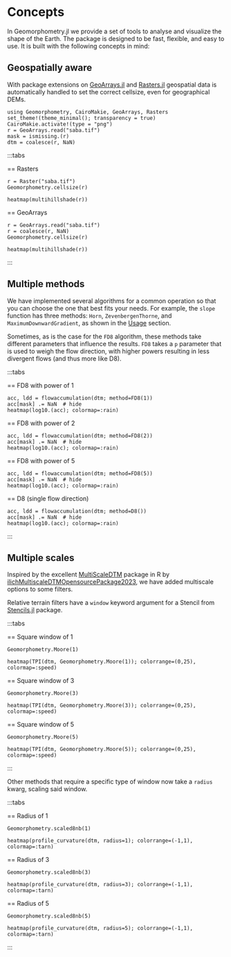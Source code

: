 # Concepts

In Geomorphometry.jl we provide a set of tools to analyse and visualize the shape of the Earth.
The package is designed to be fast, flexible, and easy to use. It is built with the following concepts in mind:

## Geospatially aware
With package extensions on [GeoArrays.jl](https://github.com/evetion/GeoArrays.jl) and [Rasters.jl](https://github.com/rafaqz/Rasters.jl) geospatial data is automatically handled to set the correct cellsize, even for geographical DEMs.

```@setup plots
using Geomorphometry, CairoMakie, GeoArrays, Rasters
set_theme!(theme_minimal(); transparency = true)
CairoMakie.activate!(type = "png")
r = GeoArrays.read("saba.tif")
mask = ismissing.(r)
dtm = coalesce(r, NaN)
```

:::tabs

== Rasters
```@example plots
r = Raster("saba.tif")
Geomorphometry.cellsize(r)
```
```@example plots
heatmap(multihillshade(r))
```

== GeoArrays
```@example plots
r = GeoArrays.read("saba.tif")
r = coalesce(r, NaN)
Geomorphometry.cellsize(r)
```
```@example plots
heatmap(multihillshade(r))
```

:::

## Multiple methods
We have implemented several algorithms for a common operation so that you can choose the one that best fits your needs. For example, the `slope` function has three methods: `Horn`, `ZevenbergenThorne`, and `MaximumDownwardGradient`, as shown in the [Usage](usage.md) section.

Sometimes, as is the case for the `FD8` algorithm, these methods take different parameters that influence the results. `FD8` takes a `p` parameter that is used to weigh the flow direction, with higher powers resulting in less divergent flows (and thus more like D8).

:::tabs

== FD8 with power of 1
```@example plots
acc, ldd = flowaccumulation(dtm; method=FD8(1))
acc[mask] .= NaN  # hide
heatmap(log10.(acc); colormap=:rain)
```
== FD8 with power of 2
```@example plots
acc, ldd = flowaccumulation(dtm; method=FD8(2))
acc[mask] .= NaN  # hide
heatmap(log10.(acc); colormap=:rain)
```
== FD8 with power of 5
```@example plots
acc, ldd = flowaccumulation(dtm; method=FD8(5))
acc[mask] .= NaN  # hide
heatmap(log10.(acc); colormap=:rain)
```
== D8 (single flow direction)
```@example plots
acc, ldd = flowaccumulation(dtm; method=D8())
acc[mask] .= NaN  # hide
heatmap(log10.(acc); colormap=:rain)
```

:::


## Multiple scales
Inspired by the excellent [MultiScaleDTM](https://github.com/ailich/MultiscaleDTM) package in R by [ilichMultiscaleDTMOpensourcePackage2023](@citet), we have added multiscale options to some filters.

Relative terrain filters have a `window` keyword argument for a Stencil from [Stencils.jl](https://github.com/rafaqz/Stencils.jl) package.

:::tabs

== Square window of 1
```@example plots
Geomorphometry.Moore(1)
```
```@example plots
heatmap(TPI(dtm, Geomorphometry.Moore(1)); colorrange=(0,25), colormap=:speed)
```

== Square window of 3
```@example plots
Geomorphometry.Moore(3)
```
```@example plots
heatmap(TPI(dtm, Geomorphometry.Moore(3)); colorrange=(0,25), colormap=:speed)
```

== Square window of 5
```@example plots
Geomorphometry.Moore(5)
```
```@example plots
heatmap(TPI(dtm, Geomorphometry.Moore(5)); colorrange=(0,25), colormap=:speed)
```

:::


Other methods that require a specific type of window now take a `radius` kwarg, scaling said window.

:::tabs

== Radius of 1
```@example plots
Geomorphometry.scaled8nb(1)
```
```@example plots
heatmap(profile_curvature(dtm, radius=1); colorrange=(-1,1), colormap=:tarn)
```
== Radius of 3
```@example plots
Geomorphometry.scaled8nb(3)
```
```@example plots
heatmap(profile_curvature(dtm, radius=3); colorrange=(-1,1), colormap=:tarn)
```
== Radius of 5
```@example plots
Geomorphometry.scaled8nb(5)
```
```@example plots
heatmap(profile_curvature(dtm, radius=5); colorrange=(-1,1), colormap=:tarn)
```

:::
